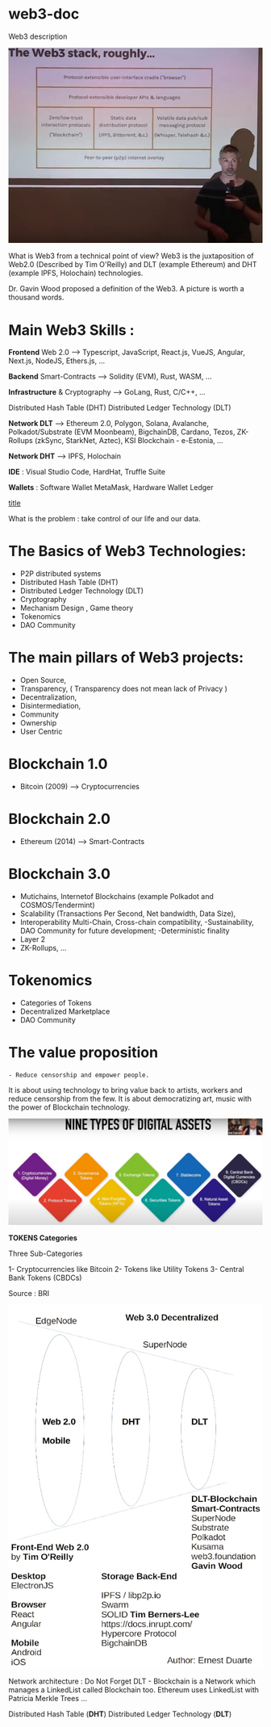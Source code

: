 # web3-doc
Web3 description

![alt text](imgs/photo_2022-07-06_23-51-18.jpg)

What is Web3 from a technical point of view? Web3 is the juxtaposition of Web2.0 (Described by Tim O'Reilly)  and DLT (example Ethereum) and DHT (example IPFS, Holochain) technologies.

Dr. Gavin Wood proposed a definition of the Web3. A picture is worth a thousand words.

# Main Web3 Skills : 

**Frontend** Web 2.0  —>  Typescript, JavaScript, React.js, VueJS, Angular, Next.js, NodeJS, Ethers.js,  ...

**Backend**  Smart-Contracts —>  Solidity (EVM), Rust, WASM, ...

**Infrastructure** & Cryptography —>  GoLang, Rust, C/C++, ...

Distributed Hash Table (DHT) 
Distributed Ledger Technology (DLT) 

**Network DLT**  —>   Ethereum 2.0, Polygon, Solana, Avalanche, Polkadot/Substrate (EVM Moonbeam), BigchainDB,  Cardano, Tezos, ZK-Rollups (zkSync, StarkNet, Aztec), KSI Blockchain - e-Estonia, ...

**Network DHT** —>  IPFS, Holochain

**IDE** :  Visual Studio Code, HardHat, Truffle Suite

**Wallets** :  Software Wallet MetaMask, Hardware Wallet Ledger

[title](https://a16zcrypto.com/wp-content/uploads/2022/05/state-of-crypto-2022_a16z-crypto.pdf)



What is the problem : take control of our life and our data.

#  The Basics of Web3 Technologies:
   - P2P distributed systems
   - Distributed Hash Table (DHT) 
   - Distributed Ledger Technology (DLT) 
   - Cryptography
   - Mechanism Design , Game theory
   - Tokenomics
   - DAO Community

#  The main pillars of Web3 projects:
   - Open Source, 
   - Transparency,  ( Transparency does not mean lack of Privacy )
   - Decentralization, 
   - Disintermediation,
   - Community
   - Ownership
   - User Centric
   
#  Blockchain 1.0
- Bitcoin (2009) —> Cryptocurrencies

#  Blockchain 2.0
- Ethereum (2014) —> Smart-Contracts   

# Blockchain 3.0
- Mutichains, Internetof Blockchains (example Polkadot and COSMOS/Tendermint)
- Scalability (Transactions Per Second, Net bandwidth, Data Size),
- Interoperability Multi-Chain, Cross-chain compatibility, 
-Sustainability, DAO Community for future development; 
-Deterministic finality
- Layer 2
- ZK-Rollups, ...

#  Tokenomics
   - Categories of Tokens
   - Decentralized Marketplace
   - DAO Community

#  The value proposition
    - Reduce censorship and empower people.

It is about using technology to bring value back to artists, workers and reduce censorship from the few. It is about democratizing art, music with the power of Blockchain technology.



![alt text](imgs/photo_2022-07-06_23-51-41.jpg)

**TOKENS  Categories**

Three Sub-Categories

1- Cryptocurrencies like Bitcoin
2- Tokens like Utility Tokens
3- Central Bank Tokens (CBDCs)

Source : BRI


![alt text](imgs/photo_2022-07-06_23-51-48.jpg)

Network architecture :  Do Not Forget DLT - Blockchain is a Network which manages a LinkedList called Blockchain too. Ethereum uses LinkedList with  Patricia Merkle Trees ...

Distributed Hash Table (**DHT**) 
Distributed Ledger Technology (**DLT**)

